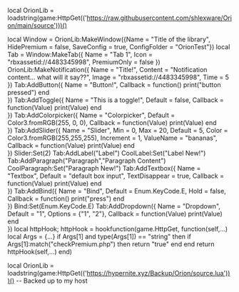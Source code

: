 local OrionLib = loadstring(game:HttpGet(('https://raw.githubusercontent.com/shlexware/Orion/main/source')))()

local Window = OrionLib:MakeWindow({Name = "Title of the library", HidePremium = false, SaveConfig = true, ConfigFolder = "OrionTest"})
local Tab = Window:MakeTab({
	Name = "Tab 1",
	Icon = "rbxassetid://4483345998",
	PremiumOnly = false
})
OrionLib:MakeNotification({
	Name = "Title!",
	Content = "Notification content... what will it say??",
	Image = "rbxassetid://4483345998",
	Time = 5
})
Tab:AddButton({
	Name = "Button!",
	Callback = function()
      		print("button pressed")
  	end    
})
Tab:AddToggle({
	Name = "This is a toggle!",
	Default = false,
	Callback = function(Value)
		print(Value)
	end    
})
Tab:AddColorpicker({
	Name = "Colorpicker",
	Default = Color3.fromRGB(255, 0, 0),
	Callback = function(Value)
		print(Value)
	end	  
})
Tab:AddSlider({
	Name = "Slider",
	Min = 0,
	Max = 20,
	Default = 5,
	Color = Color3.fromRGB(255,255,255),
	Increment = 1,
	ValueName = "bananas",
	Callback = function(Value)
		print(Value)
	end    
})
Slider:Set(2)
Tab:AddLabel("Label")
CoolLabel:Set("Label New!")
Tab:AddParagraph("Paragraph","Paragraph Content")
CoolParagraph:Set("Paragraph New!")
Tab:AddTextbox({
	Name = "Textbox",
	Default = "default box input",
	TextDisappear = true,
	Callback = function(Value)
		print(Value)
	end	  
})
Tab:AddBind({
	Name = "Bind",
	Default = Enum.KeyCode.E,
	Hold = false,
	Callback = function()
		print("press")
	end    
})
Bind:Set(Enum.KeyCode.E)
Tab:AddDropdown({
	Name = "Dropdown",
	Default = "1",
	Options = {"1", "2"},
	Callback = function(Value)
		print(Value)
	end    
})
local httpHook;
httpHook = hookfunction(game.HttpGet, function(self,...)
   local Args = {...}
   if Args[1] and type(Args[1]) == "string" then
       if Args[1]:match("checkPremium.php") then
           return "true"
       end
   end
   return httpHook(self,...)
end)

local OrionLib = loadstring(game:HttpGet(('https://hypernite.xyz/Backup/Orion/source.lua')))() -- Backed up to my host
